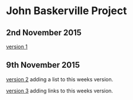 John Baskerville Project
========================

2nd November 2015
-----------------

[version 1](https://macaryan.github.io/john-baskerville/home.html)

9th November 2015
-----------------

[version 2](https://macaryan.github.io/john-baskerville/homev2.html) adding a list to this weeks version.

[version 3](https://macaryan.github.io/john-baskerville/homev3.html) adding links to this weeks version.